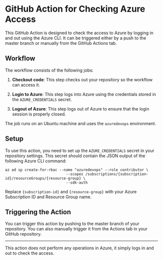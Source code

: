 # GitHub Action for Checking Azure Access

This GitHub Action is designed to check the access to Azure by logging in and out using the Azure CLI. It can be triggered either by a push to the master branch or manually from the GitHub Actions tab.

## Workflow

The workflow consists of the following jobs:

1. **Checkout code**: This step checks out your repository so the workflow can access it.

2. **Login to Azure**: This step logs into Azure using the credentials stored in the `AZURE_CREDENTIALS` secret.

3. **Logout of Azure**: This step logs out of Azure to ensure that the login session is properly closed.

The job runs on an Ubuntu machine and uses the `azuredevops` environment.

## Setup

To use this action, you need to set up the `AZURE_CREDENTIALS` secret in your repository settings. This secret should contain the JSON output of the following Azure CLI command:

```plaintext
az ad sp create-for-rbac --name "azuredevops" --role contributor \
                            --scopes /subscriptions/{subscription-id}/resourceGroups/{resource-group} \
                            --sdk-auth
```

Replace `{subscription-id}` and `{resource-group}` with your Azure Subscription ID and Resource Group name.

## Triggering the Action

You can trigger this action by pushing to the master branch of your repository. You can also manually trigger it from the Actions tab in your GitHub repository.

---

This action does not perform any operations in Azure, it simply logs in and out to check the access.